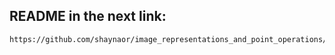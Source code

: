 ## README in the next link:
    https://github.com/shaynaor/image_representations_and_point_operations/blob/master/readme.pdf
    

